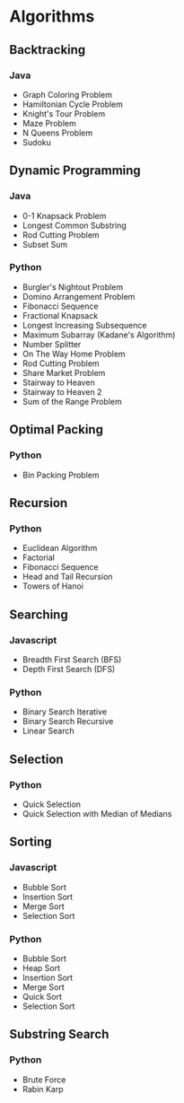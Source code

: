 # Algorithms

## Backtracking

### Java

-   Graph Coloring Problem
-   Hamiltonian Cycle Problem
-   Knight's Tour Problem
-   Maze Problem
-   N Queens Problem
-   Sudoku

## Dynamic Programming

### Java

-   0-1 Knapsack Problem
-   Longest Common Substring
-   Rod Cutting Problem
-   Subset Sum

### Python

-   Burgler's Nightout Problem
-   Domino Arrangement Problem
-   Fibonacci Sequence
-   Fractional Knapsack
-   Longest Increasing Subsequence
-   Maximum Subarray (Kadane's Algorithm)
-   Number Splitter
-   On The Way Home Problem
-   Rod Cutting Problem
-   Share Market Problem
-   Stairway to Heaven
-   Stairway to Heaven 2
-   Sum of the Range Problem

## Optimal Packing

### Python

-   Bin Packing Problem

## Recursion

### Python

-   Euclidean Algorithm
-   Factorial
-   Fibonacci Sequence
-   Head and Tail Recursion
-   Towers of Hanoi

## Searching

### Javascript

-   Breadth First Search (BFS)
-   Depth First Search (DFS)

### Python

-   Binary Search Iterative
-   Binary Search Recursive
-   Linear Search

## Selection

### Python

-   Quick Selection
-   Quick Selection with Median of Medians

## Sorting

### Javascript

-   Bubble Sort
-   Insertion Sort
-   Merge Sort
-   Selection Sort

### Python

-   Bubble Sort
-   Heap Sort
-   Insertion Sort
-   Merge Sort
-   Quick Sort
-   Selection Sort

## Substring Search

### Python

-   Brute Force
-   Rabin Karp
